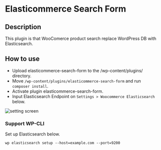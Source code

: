 # Elasticommerce Search Form
## Description
This plugin is that WooComerce product search replace WordPress DB with Elasticsearch.

## How to use
- Upload elasticommerce-search-form to the /wp-content/plugins/ directory.
- Move `/wp-content/plugins/elasticommerce-search-form` and run `composer install`.
- Activate plugin elasticommerce-search-form.
- Input Elasticsearch Endpoint on `Settings > Woocommerce Elasticsearch` below.

<img src="https://raw.githubusercontent.com/megumiteam/elasticommerce-search-form/master/screenshot-1.png" title="setting screen"/>

### Support WP-CLI
Set up Elasticsearch below.

    wp elasticsearch setup --host=example.com --port=9200
